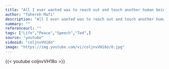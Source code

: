 ```yaml
---
title: "All I ever wanted was to reach out and touch another human being not just with my hands but with my heart."
author: "Tahereh Mafi"
description: "All I ever wanted was to reach out and touch another human being not just with my hands but with my heart. - Tahereh Mafi quotes from GetInspired365.com"
summary: ""
referenceurl: ""
tags: ["Life","Peace","Speech","Ted",]
source: "youtube"
videoid: "coljnvVH18o"
image: "https://img.youtube.com/vi/coljnvVH18o/0.jpg"
---
```


{{< youtube coljnvVH18o >}}
